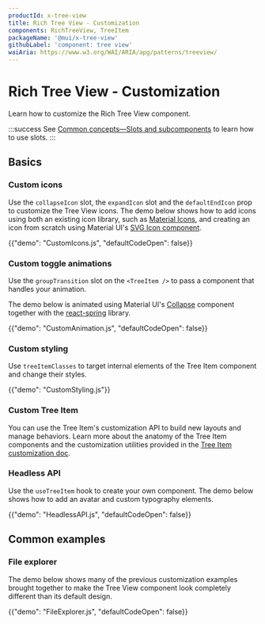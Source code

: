 ```yaml
---
productId: x-tree-view
title: Rich Tree View - Customization
components: RichTreeView, TreeItem
packageName: '@mui/x-tree-view'
githubLabel: 'component: tree view'
waiAria: https://www.w3.org/WAI/ARIA/apg/patterns/treeview/
---
```


# Rich Tree View - Customization

<p class="description">Learn how to customize the Rich Tree View component.</p>

:::success
See [Common concepts—Slots and subcomponents](/x/common-concepts/custom-components/) to learn how to use slots.
:::

## Basics

### Custom icons

Use the `collapseIcon` slot, the `expandIcon` slot and the `defaultEndIcon` prop to customize the Tree View icons.
The demo below shows how to add icons using both an existing icon library, such as [Material Icons](/material-ui/material-icons/), and creating an icon from scratch using Material UI's [SVG Icon component](/material-ui/icons/#svgicon).

{{"demo": "CustomIcons.js", "defaultCodeOpen": false}}

### Custom toggle animations

Use the `groupTransition` slot on the `<TreeItem />` to pass a component that handles your animation.

The demo below is animated using Material UI's [Collapse](/material-ui/transitions/#collapse) component together with the [react-spring](https://www.react-spring.dev/) library.

{{"demo": "CustomAnimation.js", "defaultCodeOpen": false}}

### Custom styling

Use `treeItemClasses` to target internal elements of the Tree Item component and change their styles.

{{"demo": "CustomStyling.js"}}

### Custom Tree Item

You can use the Tree Item's customization API to build new layouts and manage behaviors.
Learn more about the anatomy of the Tree Item components and the customization utilities provided in the [Tree Item customization doc](/x/react-tree-view/tree-item-customization/).

### Headless API

Use the `useTreeItem` hook to create your own component.
The demo below shows how to add an avatar and custom typography elements.

{{"demo": "HeadlessAPI.js", "defaultCodeOpen": false}}

## Common examples

### File explorer

The demo below shows many of the previous customization examples brought together to make the Tree View component look completely different than its default design.

{{"demo": "FileExplorer.js", "defaultCodeOpen": false}}

